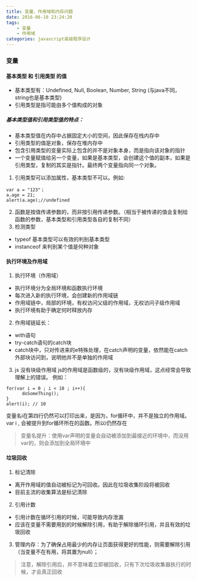 ```yaml
---
title: 变量、作用域和内存问题
date: 2016-06-10 23:24:20
tags:
	- 变量
	- 作用域
categories: javascript高级程序设计
---
```

### 变量 
####  基本类型 和 引用类型 的值
- 基本类型有：Undefined, Null, Boolean, Number, String (与java不同，string也是基本类型)
- 引用类型是指可能由多个值构成的对象

##### 基本类型值和引用类型值的特点：
- 基本类型值在内存中占据固定大小的空间，因此保存在栈内存中
- 引用类型的值是对象，保存在堆内存中
- 包含引用类型的变量实际上包含的并不是对象本身，而是指向该对象的指针
- 一个变量赋值给另一个变量，如果是基本类型，会创建这个值的副本，如果是引用类型，复制的其实是指针。最终两个变量指向同一个对象。

1. 引用类型可以添加属性，基本类型不可以。例如: 
```
var a = "123"；
a.age = 21;
alert(a.age);//undefined
```
<!--more-->
2. 函数是按值传递参数的，而非按引用传递参数。（相当于被传递的值会复制给函数的参数，基本类型和引用类型各自的复制不同）
3. 检测类型
- typeof   基本类型可以有效的判别基本类型
- instanceof 来判别某个值是何种对象

#### 执行环境及作用域
1. 执行环境（作用域）
 - 执行环境分为全局环境和函数执行环境
 - 每次进入新的执行环境，会创建新的作用域链
 - 作用域链中，局部的环境，有权访问父级的作用域，无权访问子级作用域
 - 执行环境有助于确定何时释放内存
2. 作用域链延长：
 - with语句
 - try-catch语句的catch块
 - catch块中，只对传进来的e特殊处理，在catch声明的变量，依然能在catch外部块访问到，说明他并不是单独的作用域

3. js 没有块级作用域
  js的作用域是函数级的，没有块级作用域，这点经常会导致理解上的错误。
  例如：
```
for(var i = 0 ; i < 10 ; i++){
      doSomeThing();
}
alert(i); // 10
```
变量名i在第四行仍然可以打印出来，是因为，for循环中，并不是独立的作用域。var i , 会被提升到for循环所在的函数。所以i仍然存在
> 变量名提升：使用var声明的变量会自动被添加到最接近的环境中，而没用var的，则会添加到全局环境中 

#### 垃圾回收
1. 标记清除
 - 离开作用域的值自动被标记为可回收。因此在垃圾收集阶段将被回收
 - 目前主流的收集算法是标记清除
2. 引用计数
 - 引用计数在循环引用的时候，可能导致内存泄漏
 - 应该在变量不需要用到的时候解除引用，有助于解除循环引用，并且有效的垃圾回收
3. 管理内存：为了确保占用最少的内存让页面获得更好的性能，则需要解除引用（当变量不在有用，将其置为null）；
> 注意，解除引用后，并不意味着立即被回收，只有下次垃圾收集器执行的时候，才会真正回收









